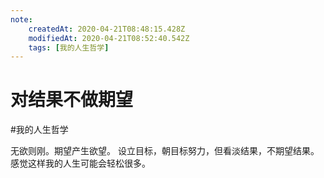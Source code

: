 ```yaml
---
note:
    createdAt: 2020-04-21T08:48:15.428Z
    modifiedAt: 2020-04-21T08:52:40.542Z
    tags: [我的人生哲学]
---
```

# 对结果不做期望
#我的人生哲学 

无欲则刚。期望产生欲望。
设立目标，朝目标努力，但看淡结果，不期望结果。感觉这样我的人生可能会轻松很多。  